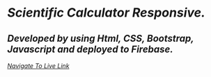 # _Scientific Calculator Responsive._

## *Developed by using Html, CSS, Bootstrap, Javascript and deployed to Firebase.*

 *[Navigate To Live Link]()*

